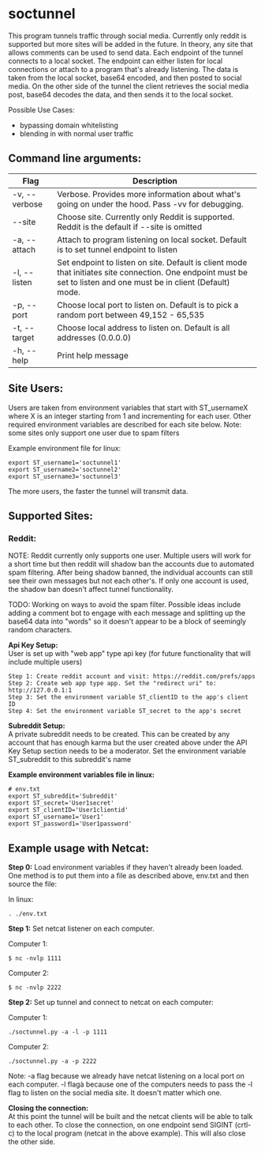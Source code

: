# soctunnel  

This program tunnels traffic through social media. Currently only reddit is supported but more sites will be added in the future. In theory, any site that allows comments can be used to send data. Each endpoint of the tunnel connects to a local socket. The endpoint can either listen for local connections or attach
to a program that's already listening. The data is taken from the local socket, base64 encoded, and then posted to social media. On the other side of the tunnel the client retrieves the social media post, base64 decodes the data, and then sends it to the local socket.

Possible Use Cases:  
- bypassing domain whitelisting
- blending in with normal user traffic


<h2>Command line arguments:</h2>  

Flag | Description
----------------------|---------
-v, --verbose |           Verbose. Provides more information about what's going on under the hood. Pass -vv for debugging.
--site |                  Choose site. Currently only Reddit is supported. Reddit is the default if --site is omitted
-a, --attach |            Attach to program listening on local socket. Default is to set tunnel endpoint to listen
-l, --listen |            Set endpoint to listen on site. Default is client mode that initiates site connection. One endpoint must be set to listen and one must be             in client (Default) mode.
-p, --port |              Choose local port to listen on. Default is to pick a random port between 49,152 - 65,535
-t, --target |            Choose local address to listen on. Default is all addresses (0.0.0.0)
-h, --help |              Print help message

<h2>Site Users:</h2>  

Users are taken from environment variables that start with ST_usernameX where
X is an integer starting from 1 and incrementing for each user. Other required environment variables
are described for each site below. Note: some sites only support one user due to spam filters

Example environment file for linux:

    export ST_username1='soctunnel1'  
    export ST_username2='soctunnel2'  
    export ST_username3='soctunnel3'  

The more users, the faster the tunnel will transmit data.

<h2>Supported Sites:</h2>  

<h3>Reddit:</h3>  
  
NOTE: Reddit currently only supports one user. Multiple users will work for a short time but then reddit will
shadow ban the accounts due to automated spam filtering. After being shadow banned, the individual accounts can still see their own messages 
but not each other's. If only one account is used, the shadow ban doesn't affect tunnel functionality. 

TODO: Working on ways to avoid the spam filter. Possible ideas include adding a comment bot to engage with
each message and splitting up the base64 data into "words" so it doesn't appear to be a block of seemingly random characters.

**Api Key Setup:**  
User is set up with "web app" type api key (for future functionality that will include multiple users)  
    
    Step 1: Create reddit account and visit: https://reddit.com/prefs/apps  
    Step 2: Create web app type app. Set the "redirect uri" to: http://127.0.0.1:1  
    Step 3: Set the environment variable ST_clientID to the app's client ID  
    Step 4: Set the environment variable ST_secret to the app's secret  

**Subreddit Setup:**  
A private subreddit needs to be created. This can be created by any account that has enough karma but the user created above under the API Key Setup section
needs to be a moderator. Set the environment variable ST_subreddit to this subreddit's name

**Example environment variables file in linux:**  

    # env.txt
    export ST_subreddit='Subreddit'  
    export ST_secret='User1secret'  
    export ST_clientID='User1clientid'  
    export ST_username1='User1'  
    export ST_password1='User1password'  


<h2>Example usage with Netcat:</h2>  
  
**Step 0:** Load environment variables if they haven't already been loaded. One method is to put them into a file as described above, env.txt and then source the file:    

In linux:  
    
    . ./env.txt  

**Step 1:** Set netcat listener on each computer.  

Computer 1:  
    
    $ nc -nvlp 1111  

Computer 2:  
    
    $ nc -nvlp 2222  

**Step 2:** Set up tunnel and connect to netcat on each computer:  

Computer 1:  

    ./soctunnel.py -a -l -p 1111  

Computer 2:  
    
    ./soctunnel.py -a -p 2222  

Note: -a flag because we already have netcat listening on a local port on each computer. -l flagà because one of the computers needs to pass the -l flag to listen on the social media site. It doesn't matter which one.  

**Closing the connection:**  
At this point the tunnel will be built and the netcat clients will be able to talk to each other. To close the connection, on one endpoint send SIGINT (crtl-c) to the local program (netcat in the above example). This will also close the other side.




